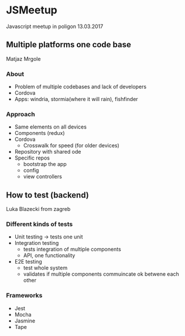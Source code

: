 # JSMeetup

Javascript meetup in poligon 13.03.2017

## Multiple platforms one code base

Matjaz Mrgole

### About

- Problem of multiple codebases and lack of developers
- Cordova
- Apps: windria, stormia(where it will rain), fishfinder

### Approach

- Same elements on all devices
- Components (redux)
- Cordova
  - Crosswalk for speed (for older devices)
- Repository with shared ode
- Specific repos
  - bootstrap the app
  - config
  - view controllers

## How to test (backend)

Luka Blazecki from zagreb

### Different kinds of tests

- Unit testing -> tests one unit
- Integration testing 
  - tests integration of multiple components
  - API, one functionality
- E2E testing
  - test whole system
  - validates if multiple components commuincate ok betwene each other
  
 ###  Frameworks
 
 - Jest
 - Mocha
 - Jasmine
 - Tape
